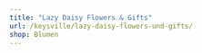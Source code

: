 ```yaml
---
title: "Lazy Daisy Flowers & Gifts"
url: /keysville/lazy-daisy-flowers-und-gifts/
shop: Blumen
---
```

